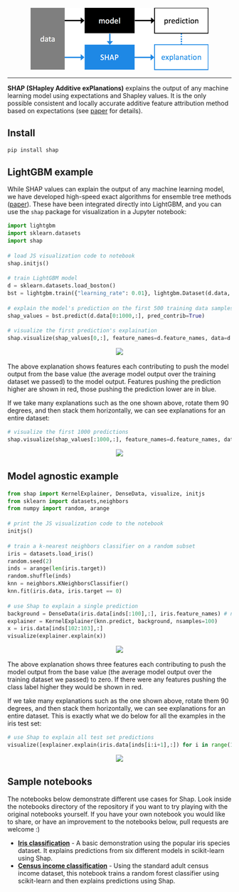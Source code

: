 <p align="center">
  <img src="https://github.com/slundberg/slundberg.github.io/blob/master/images/shap_diagram.png?raw=true" width="400" />
</p>

---

**SHAP (SHapley Additive exPlanations)** explains the output of any machine learning model using expectations and Shapley values. It is the only possible consistent and locally accurate additive feature attribution method based on expectations (see [paper](https://arxiv.org/abs/1705.07874) for details).

## Install

```
pip install shap
```

## LightGBM example

While SHAP values can explain the output of any machine learning model, we have developed high-speed exact algorithms for ensemble tree methods ([paper](https://arxiv.org/abs/1706.06060)). These have been integrated directly into LightGBM, and you can use the `shap` package for visualization in a Jupyter notebook:

```python
import lightgbm
import sklearn.datasets
import shap

# load JS visualization code to notebook
shap.initjs() 

# train LightGBM model
d = sklearn.datasets.load_boston()
bst = lightgbm.train({"learning_rate": 0.01}, lightgbm.Dataset(d.data, label=d.target), 10)

# explain the model's prediction on the first 500 training data samples
shap_values = bst.predict(d.data[0:1000,:], pred_contrib=True)

# visualize the first prediction's explaination
shap.visualize(shap_values[0,:], feature_names=d.feature_names, data=d.data[0,:])
```

<p align="center">
  <img src="https://slundberg.github.io/shap/artwork/boston_instance.png" />
</p>

The above explanation shows features each contributing to push the model output from the base value (the average model output over the training dataset we passed) to the model output. Features pushing the prediction higher are shown in red, those pushing the prediction lower are in blue.

If we take many explanations such as the one shown above, rotate them 90 degrees, and then stack them horizontally, we can see explanations for an entire dataset:

```python
# visualize the first 1000 predictions
shap.visualize(shap_values[:1000,:], feature_names=d.feature_names, data=d.data[:1000,:])
```

<p align="center">
  <img src="https://slundberg.github.io/shap/artwork/boston_dataset.png" />
</p>

## Model agnostic example

```python
from shap import KernelExplainer, DenseData, visualize, initjs
from sklearn import datasets,neighbors
from numpy import random, arange

# print the JS visualization code to the notebook
initjs()

# train a k-nearest neighbors classifier on a random subset 
iris = datasets.load_iris()
random.seed(2)
inds = arange(len(iris.target))
random.shuffle(inds)
knn = neighbors.KNeighborsClassifier()
knn.fit(iris.data, iris.target == 0)

# use Shap to explain a single prediction
background = DenseData(iris.data[inds[:100],:], iris.feature_names) # name the features
explainer = KernelExplainer(knn.predict, background, nsamples=100)
x = iris.data[inds[102:103],:]
visualize(explainer.explain(x))
```
<p align="center">
  <img src="https://slundberg.github.io/shap/artwork/simple_iris_explanation.png" />
</p>

The above explanation shows three features each contributing to push the model output from the base value (the average model output over the training dataset we passed) to zero. If there were any features pushing the class label higher they would be shown in red.

If we take many explanations such as the one shown above, rotate them 90 degrees, and then stack them horizontally, we can see explanations for an entire dataset. This is exactly what we do below for all the examples in the iris test set:

```python
# use Shap to explain all test set predictions
visualize([explainer.explain(iris.data[inds[i:i+1],:]) for i in range(100,len(iris.target))])
```
<p align="center">
  <img src="https://slundberg.github.io/shap/artwork/simple_iris_dataset.png" />
</p>

## Sample notebooks

The notebooks below demonstrate different use cases for Shap. Look inside the notebooks directory of the repository if you want to try playing with the original notebooks yourself. If you have your own notebook you would like to share, or have an improvement to the notebooks below, pull requests are welcome :)

- [**Iris classification**](https://slundberg.github.io/shap/notebooks/python/Iris%20classification.html) - A basic demonstration using the popular iris species dataset. It explains predictions from six different models in scikit-learn using Shap.
- [**Census income classification**](https://slundberg.github.io/shap/notebooks/python/Census%20income%20classification.html) - Using the standard adult census income dataset, this notebook trains a random forest classifier using scikit-learn and then explains predictions using Shap.
